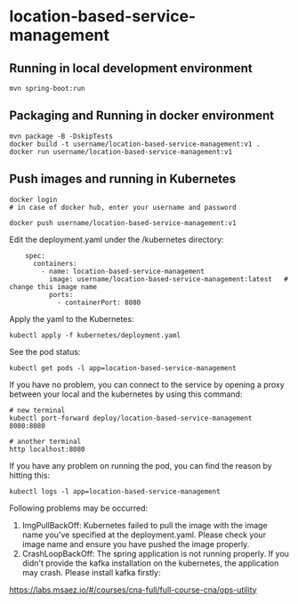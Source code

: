 # location-based-service-management

## Running in local development environment

```
mvn spring-boot:run
```

## Packaging and Running in docker environment

```
mvn package -B -DskipTests
docker build -t username/location-based-service-management:v1 .
docker run username/location-based-service-management:v1
```

## Push images and running in Kubernetes

```
docker login 
# in case of docker hub, enter your username and password

docker push username/location-based-service-management:v1
```

Edit the deployment.yaml under the /kubernetes directory:
```
    spec:
      containers:
        - name: location-based-service-management
          image: username/location-based-service-management:latest   # change this image name
          ports:
            - containerPort: 8080

```

Apply the yaml to the Kubernetes:
```
kubectl apply -f kubernetes/deployment.yaml
```

See the pod status:
```
kubectl get pods -l app=location-based-service-management
```

If you have no problem, you can connect to the service by opening a proxy between your local and the kubernetes by using this command:
```
# new terminal
kubectl port-forward deploy/location-based-service-management 8080:8080

# another terminal
http localhost:8080
```

If you have any problem on running the pod, you can find the reason by hitting this:
```
kubectl logs -l app=location-based-service-management
```

Following problems may be occurred:

1. ImgPullBackOff:  Kubernetes failed to pull the image with the image name you've specified at the deployment.yaml. Please check your image name and ensure you have pushed the image properly.
1. CrashLoopBackOff: The spring application is not running properly. If you didn't provide the kafka installation on the kubernetes, the application may crash. Please install kafka firstly:

https://labs.msaez.io/#/courses/cna-full/full-course-cna/ops-utility


